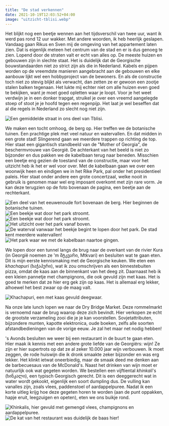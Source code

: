 ```yaml
---
title: "De stad verkennen"
date: 2021-10-19T12:03:52+04:00
image: "uitzicht-tblisi.webp"
---
```


Het blijkt nog een beetje wennen aan het tijdsverschil van twee uur, want ik werd pas rond 12 uur wakker. Met andere woorden, ik heb heerlijk geslapen. Vandaag gaan Rikus en Sven mij de omgeving van het appartement laten zien. Dat is eigenlijk meteen het centrum van de stad en er is dus genoeg te zien. Lopend door de straten valt er echt van alles op. De meeste huizen en gebouwen zijn in slechte staat. Het is duidelijk dat de Georgische bouwstandaarden niet zo strict zijn als die in Nederland. Kabels en pijpen worden op de vreemdste manieren aangebracht aan de gebouwen en elke aanbouw lijkt wel een hobbyproject van de bewoners. En als de constructie toch niet zo stevig blijkt als verwacht, dan zetten ze er gewoon een zootje stalen balken tegenaan. Het lukte mij echter niet om alle huizen even goed te bekijken, want je moet goed opletten waar je loopt. Voor je het weet verdwijn je in een donker trapgat, struikel je over een vreemd aangelegde stoep of stoot je je hoofd tegen een regenpijp. Het laat je wel beseffen dat al die regels in Nederland zo slecht nog niet zijn.

![Een gemiddelde straat in ons deel van Tblisi.](gemiddelde-straat.webp)

We maken een tocht omhoog, de berg op. Hier treffen we de botanische tuinen. Een prachtige plek met veel natuur en watervallen. En dat midden in een grote stad! Slingerend gaan we meerdere trappen op richting de top. Hier staat een gigantisch standbeeld van de "Mother of Georgia", de beschermvrouwe van Georgië. De achterkant van het beeld is niet zo bijzonder en dus pakken we de kabelbaan terug naar beneden. Misschien een beetje eng gezien de toestand van de constructie, maar voor het uitzicht heb ik het er wel voor over. Met de kabelbaan gaan we over een woonwijk heen en eindigen we in het Rike Park, pal onder het presidentieel paleis. Hier staat onder andere een grote concertzaal, welke nooit in gebruik is genomen maar wel erg imposant overkomt met zijn rare vorm. Je kan deze terugzien op de foto bovenaan de pagina, een beetje aan de rechterkant.

![Een deel van het eeuwenoude fort bovenaan de berg. Hier beginnen de botanische tuinen.](botanische-tuin-oud-fort.webp)
![Een beekje wat door het park stroomt.](botanische-tuin-beek.webp " ")
![Een beekje wat door het park stroomt.](botanische-tuin-beek2.webp)
![Het uitzicht over het park vanaf boven.](botanische-tuin-uitzicht.webp)
![De waterval vanwaar het beekje begint te lopen door het park. De stad kent meerdere watervallen!](waterval.webp)
![Het park waar we met de kabelbaan naartoe gingen.](rike-park.webp)

We lopen door een tunnel langs de brug naar de overkant van de rivier Kura (in Georgië noemen ze 'm მტკვარი, Mtkvari) en besluiten wat te gaan eten. Dit is mijn eerste kennismaking met de Georgische keuken. We eten een _khachapuri_ (ხაჭაპური), wat ik zou omschrijven als een binnestebuiten pizza, omdat de kaas aan de binnenkant van het deeg zit. Daarnaast heb ik een kleien pannetje met champignons, die ook gevuld zijn met kaas. Het is goed te merken dat ze hier erg gek zijn op kaas. Het is allemaal erg lekker, alhoewel het best zwaar op de maag valt.

![Khachapuri, een met kaas gevuld deegwaar.](khachapuri.webp)

Na onze late lunch lopen we naar de Dry Bridge Market. Deze rommelmarkt is vernoemd naar de brug waarop deze zich bevindt. Hier verkopen ze echt de grootste verzameling zooi die je je kan voorstellen. Sovjetattributen, bijzondere munten, kapotte elektronica, oude boeken, zelfs alle soorten afstandbedieningen van de vorige eeuw. Je zal het maar net nodig hebben!

's Avonds besluiten we weer bij een restaurant in de buurt te gaan eten. Hier maak ik kennis met een andere grote liefde van de Georgiërs: wijn! Ze zijn er hier supertrots op dat ze al zeker 10.000 jaar wijn verbouwen. Ik moet zeggen, de rode huiswijn die ik dronk smaakte zeker bijzonder en was erg lekker. Het klinkt ietwat oneerbiedig, maar de smaak deed me denken aan de barbecuesaus van de McDonald's. Naast het drinken van wijn moet er natuurlijk ook wat gegeten worden. We bestellen een vijftiental _khinkali_'s (ხინკალი), een typisch Georgisch gerecht. Dit is een deeggerecht wat in water wordt gekookt, eigenlijk een soort dumpling dus. De vulling kan vanalles zijn, zoals vlees, paddenstoel of aardappelpuree. Nadat ik een korte uitleg krijg hoe deze gegeten horen te worden (aan de punt oppakken, hapje eruit, leegzuigen en opeten), eten we ons buikje rond.

![Khinkalis, hier gevuld met gemengd vlees, champignons en aardappelpuree.](khinkali.webp)
![De kat van het restaurant was duidelijk de baas hier!](kat-platenspeler.webp)
